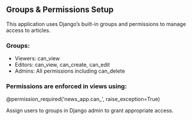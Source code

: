 ## Groups & Permissions Setup

This application uses Django’s built-in groups and permissions to manage access to articles.

### Groups:
- Viewers: can_view
- Editors: can_view, can_create, can_edit
- Admins: All permissions including can_delete

### Permissions are enforced in views using:
@permission_required('news_app.can_<action>', raise_exception=True)

Assign users to groups in Django admin to grant appropriate access.
